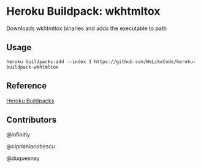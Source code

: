 # Heroku Buildpack: wkhtmltox

Downloads wkhtmltox binaries and adds the executable to path

## Usage

```
heroku buildpacks:add --index 1 https://github.com/WeLikeCode/heroku-buildpack-wkhtmltox
```

## Reference

[Heroku Buildpacks](https://devcenter.heroku.com/articles/buildpacks)


## Contributors

@infinitly

@ciprianiacobescu

@duquesnay
